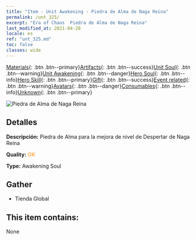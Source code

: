 ```yaml
---
title: "Item - Unit Awakening - Piedra de Alma de Naga Reina"
permalink: /unt_325/
excerpt: "Era of Chaos  Piedra de Alma de Naga Reina"
last_modified_at: 2021-04-28
locale: es
ref: "unt_325.md"
toc: false
classes: wide
---
```

 [Materials](/ItemsES/){: .btn .btn--primary}[Artifacts](/ItemsES/Artifacts/){: .btn .btn--success}[Unit Soul](/ItemsES/UnitSoul/){: .btn .btn--warning}[Unit Awakening](/ItemsES/UnitAwakening/){: .btn .btn--danger}[Hero Soul](/ItemsES/HeroSoul/){: .btn .btn--info}[Hero Skill](/ItemsES/HeroSkill/){: .btn .btn--primary}[Gift](/ItemsES/Gift/){: .btn .btn--success}[Event related](/ItemsES/Events/){: .btn .btn--warning}[Avatars](/ItemsES/Avatars/){: .btn .btn--danger}[Consumables](/ItemsES/Consumables/){: .btn .btn--info}[Unknown](/ItemsES/Unknown/){: .btn .btn--primary}

 ![Piedra de Alma de Naga Reina](/images/u/tia_shenv.jpg)

## Detalles
 **Descripción:** Piedra de Alma para la mejora de nivel de Despertar de Naga Reina

 **Quality:** <span style="color: #FF8C00">OK</span>

 **Type:** Awakening Soul

## Gather

*    Tienda Global 

## This item contains:

  None

